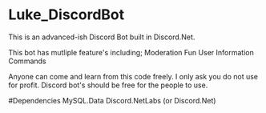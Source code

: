 # Luke_DiscordBot

This is an advanced-ish Discord Bot built in Discord.Net. 

This bot has mutliple feature's including;
Moderation
Fun
User Information Commands


Anyone can come and learn from this code freely. 
I only ask you do not use for profit. Discord bot's should be free for the people to use.

#Dependencies
MySQL.Data
Discord.NetLabs (or Discord.Net)

